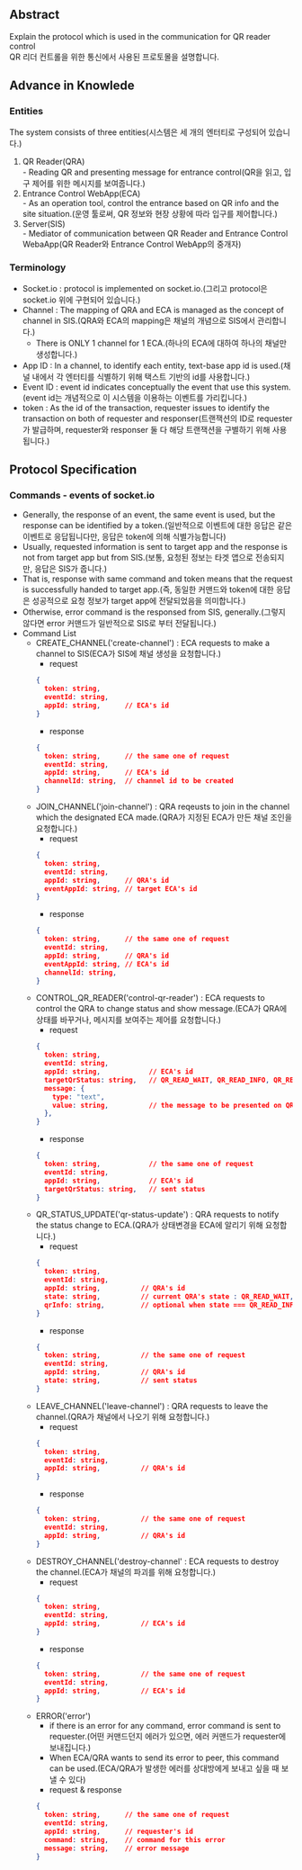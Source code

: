 ## Abstract
  Explain the protocol which is used in the communication for QR reader control  
  QR 리더 컨트롤을 위한 통신에서 사용된 프로토몰을 설명합니다.

## Advance in Knowlede

### Entities
  The system consists of three entities(시스템은 세 개의 엔터티로 구성되어 있습니다.)
  1. QR Reader(QRA)  
    - Reading QR and presenting message for entrance control(QR을 읽고, 입구 제어를 위한 메시지를 보여줍니다.)
  2. Entrance Control WebApp(ECA)  
    - As an operation tool, control the entrance based on QR info and the site situation.(운영 툴로써, QR 정보와 현장 상황에 따라 입구를 제어합니다.)
  3. Server(SIS)  
    - Mediator of communication between QR Reader and Entrance Control WebaApp(QR Reader와 Entrance Control WebApp의 중개자)

### Terminology
  - Socket.io : protocol is implemented on socket.io.(그리고 protocol은 socket.io 위에 구현되어 있습니다.)
  - Channel : The mapping of QRA and ECA is managed as the concept of channel in SIS.(QRA와 ECA의 mapping은 채널의 개념으로 SIS에서 관리합니다.)
    * There is ONLY 1 channel for 1 ECA.(하나의 ECA에 대하여 하나의 채널만 생성합니다.)
  - App ID : In a channel, to identify each entity, text-base app id is used.(채널 내에서 각 엔터티를 식별하기 위해 택스트 기반의 id를 사용합니다.)
  - Event ID : event id indicates conceptually the event that use this system.(event id는 개념적으로 이 시스템을 이용하는 이벤트를 가리킵니다.)
  - token : As the id of the transaction, requester issues to identify the transaction on both of requester and responser(트랜잭션의 ID로 requester가 발급하며, requester와 responser 둘 다 해당 트랜잭션을 구별하기 위해 사용됩니다.)

## Protocol Specification

### Commands - events of socket.io
  - Generally, the response of an event, the same event is used, but the response can be identified by a token.(일반적으로 이벤트에 대한 응답은 같은 이벤트로 응답됩니다만, 응답은 token에 의해 식별가능합니다)
  - Usually, requested information is sent to target app and the response is not from target app but from SIS.(보통, 요청된 정보는 타겟 앱으로 전송되지만, 응답은 SIS가 줍니다.)
  - That is, response with same command and token means that the request is successfully handed to target app.(즉, 동일한 커맨드와 token에 대한 응답은 성공적으로 요청 정보가 target app에 전달되었음을 의미합니다.)
  - Otherwise, error command is the responsed from SIS, generally.(그렇지 않다면 error 커맨드가 일반적으로 SIS로 부터 전달됩니다.)
  - Command List
    * CREATE_CHANNEL('create-channel') : ECA requests to make a channel to SIS(ECA가 SIS에 채널 생성을 요청합니다.)
      - request
      ```json
      {
        token: string,
        eventId: string,
        appId: string,      // ECA's id
      }      
      ```
      - response
      ```json
      {
        token: string,      // the same one of request
        eventId: string,  
        appId: string,      // ECA's id
        channelId: string,  // channel id to be created
      }
      ```
    * JOIN_CHANNEL('join-channel') : QRA reqeusts to join in the channel which the designated ECA made.(QRA가 지정된 ECA가 만든 채널 조인을 요청합니다.)
      - request
      ```json
      {
        token: string,
        eventId: string,
        appId: string,      // QRA's id
        eventAppId: string, // target ECA's id
      }
      ```
      - response
      ```json
      {
        token: string,      // the same one of request
        eventId: string,
        appId: string,      // QRA's id
        eventAppId: string, // ECA's id
        channelId: string,
      }
      ```
    * CONTROL_QR_READER('control-qr-reader') : ECA requests to control the QRA to change status and show message.(ECA가 QRA에 상태를 바꾸거나, 메시지를 보여주는 제어를 요청합니다.)
      - request
      ```json
      {
        token: string,
        eventId: string,
        appId: string,            // ECA's id
        targetQrStatus: string,   // QR_READ_WAIT, QR_READ_INFO, QR_READ_BLOCK, QR_ENTRANCE_ADMIT
        message: {
          type: "text",
          value: string,          // the message to be presented on QR Reader for the status
        },
      }
      ```
      - response
      ```json
      {
        token: string,            // the same one of request
        eventId: string,
        appId: string,            // ECA's id
        targetQrStatus: string,   // sent status
      }
      ```
    * QR_STATUS_UPDATE('qr-status-update') : QRA requests to notify the status change to ECA.(QRA가 상태변경을 ECA에 알리기 위해 요청합니다.)
      - request
      ```json
      {
        token: string,
        eventId: string,
        appId: string,          // QRA's id
        state: string,          // current QRA's state : QR_READ_WAIT, QR_READ_INFO, QR_READ_BLOCK, QR_ENTRANCE_ADMIT
        qrInfo: string,         // optional when state === QR_READ_INFO, scanned qr info
      }
      ```
      - response
      ```json
      {
        token: string,          // the same one of request
        eventId: string,
        appId: string,          // QRA's id
        state: string,          // sent status
      }
      ```
    * LEAVE_CHANNEL('leave-channel') : QRA requests to leave the channel.(QRA가 채널에서 나오기 위해 요청합니다.)
      - request
      ```json
      {
        token: string,
        eventId: string,
        appId: string,          // QRA's id
      }
      ```
      - response
      ```json
      {
        token: string,          // the same one of request
        eventId: string,
        appId: string,          // QRA's id
      }
      ```
    * DESTROY_CHANNEL('destroy-channel' : ECA requests to destroy the channel.(ECA가 채널의 파괴를 위해 요청합니다.)
      - request
      ```json
      {
        token: string,
        eventId: string,
        appId: string,          // ECA's id
      }      
      ```
      - response
      ```json
      {
        token: string,          // the same one of request
        eventId: string,  
        appId: string,          // ECA's id
      }
      ```
    * ERROR('error') 
      - if there is an error for any command, error command is sent to requester.(어떤 커맨드던지 에러가 있으면, 에러 커맨드가 requester에 보내집니다.)
      - When ECA/QRA wants to send its error to peer, this command can be used.(ECA/QRA가 발생한 에러를 상대방에게 보내고 싶을 때 보낼 수 있다)
      - request & response
      ```json
      {
        token: string,      // the same one of request
        eventId: string,
        appId: string,      // requester's id
        command: string,    // command for this error
        message: string,    // error message
      }
      ```
